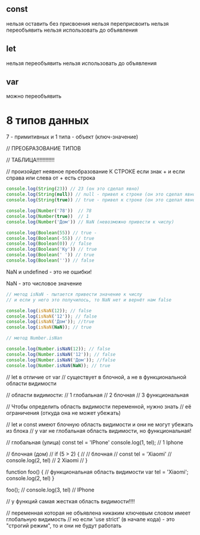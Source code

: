 
## const
нельзя оставить без присвоения
нельзя переприсвоить
нельзя переобъявить
нельзя использовать до объявления

## let
нельзя переобъявить
нельзя использовать до объявления

## var
можно переобъявить


# 8 типов данных
7 - примитивных и 1 типа - объект (ключ-значение)


// ПРЕОБРАЗОВАНИЕ ТИПОВ

// ТАБЛИЦА!!!!!!!!!!!!

// произойдет неявное преобразование К СТРОКЕ если знак + и если справа или слева от + есть строка

```js
console.log(String(23)) // 23 (он это сделал явно)
console.log(String(null)) // null - привел к строке (он это сделал явно), будто обернул в ковычки
console.log(String(true)) // true - привел к строке (он это сделал явно)
```

```js
console.log(Number('78'))  // 78
console.log(Number(true))  // 1
console.log(Number('Дом')) // NaN (невозможно привести к числу)
```

```js
console.log(Boolean(55)) // true -
console.log(Boolean(-55)) // true
console.log(Boolean(0)) // false
console.log(Boolean('Ку')) // true
console.log(Boolean(' ')) // true
console.log(Boolean('')) // false
```

NaN и undefined - это не ошибки!

NaN - это числовое значение

```js
// метод isNaN - пытается привести значение к числу
// и если у него это получилось, то NaN нет и вернёт нам false

console.log(isNaN(12)); // false
console.log(isNaN('12')); // false
console.log(isNaN('Дом')); //true
console.log(isNaN(NaN)); // true
```

```js
// метод Number.isNan

console.log(Number.isNaN(12)); // false
console.log(Number.isNaN('12')); // false
console.log(Number.isNaN('Дом')); //false
console.log(Number.isNaN(NaN)); // true
```














// let в отличие от var
// существует в блочной, а не в функциональной области видимости

// области видимости:
// 1 глобальная
// 2 блочная
// 3 функциональная


// Чтобы определить область видимости переменной, нужно знать
// её ограничения (откуда она не может убежать)

// let и const имеют блочную область видимости и они не могут убежать из блока
// у var не глобальная область видимости, но функциональная!

// глобальная (улица)
const tel = 'IPhone'
console.log(1, tel);     // 1 Iphone

// блочная (дом)
// if (5 > 2) {
//      // блочная
//      const tel = 'Xiaomi'
//      console.log(2, tel) // 2 Xiaomi
// }

function foo() {
     // функциональная область видимости
     var tel = 'Xiaomi';
     console.log(2, tel)
}

foo();
//
console.log(3, tel) // IPhone


// у функций самая жесткая область видимости!!!!


// переменная которая не объявлена никаким ключевым словом имеет глобальную видимость
// но если 'use strict' (в начале кода) - это "строгий режим", то и они не будут работать
